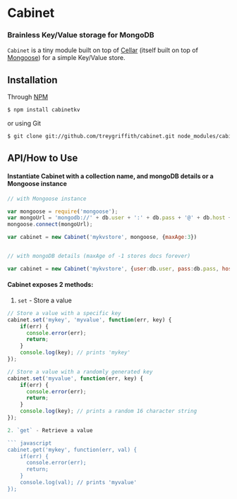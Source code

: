 Cabinet
==============
### Brainless Key/Value storage for MongoDB

`Cabinet` is a tiny module built on top of [Cellar](http://github.com/treygriffith/cellar) (itself built on top of [Mongoose](http://www.mongoosejs.com)) for a simple Key/Value store.

Installation
-------------

Through [NPM](http://www.npmjs.org)
``` bash
$ npm install cabinetkv
```

 or using Git
``` bash
$ git clone git://github.com/treygriffith/cabinet.git node_modules/cabinet/
```

API/How to Use
-----------

#### Instantiate Cabinet with a collection name, and mongoDB details or a Mongoose instance

``` javascript
// with Mongoose instance

var mongoose = require('mongoose');
var mongoUrl = 'mongodb://' + db.user + ':' + db.pass + '@' + db.host + ':' + db.port + '/' + db.name;
mongoose.connect(mongoUrl);

var cabinet = new Cabinet('mykvstore', mongoose, {maxAge:3})


// with mongoDB details (maxAge of -1 stores docs forever)

var cabinet = new Cabinet('mykvstore', {user:db.user, pass:db.pass, host:db.host, port:db.port, name:db.name}, {maxAge:-1});
```

#### Cabinet exposes 2 methods:

1. `set` - Store a value

  ``` javascript
  // Store a value with a specific key
  cabinet.set('mykey', 'myvalue', function(err, key) {
      if(err) {
        console.error(err);
        return;
      }
      console.log(key); // prints 'mykey'
  });

  // Store a value with a randomly generated key
  cabinet.set('myvalue', function(err, key) {
      if(err) {
        console.error(err);
        return;
      }
      console.log(key); // prints a random 16 character string
  });

2. `get` - Retrieve a value

  ``` javascript
  cabinet.get('mykey', function(err, val) {
      if(err) {
        console.error(err);
        return;
      }
      console.log(val); // prints 'myvalue'
  });

